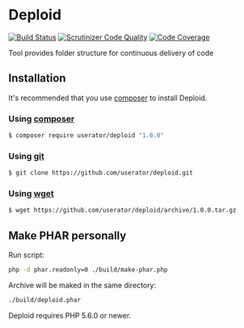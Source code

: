 # Deploid

[![Build Status](https://travis-ci.org/userator/deploid.svg?branch=master)](https://travis-ci.org/userator/deploid)
[![Scrutinizer Code Quality](https://scrutinizer-ci.com/g/userator/deploid/badges/quality-score.png?b=master)](https://scrutinizer-ci.com/g/userator/deploid/?branch=master)
[![Code Coverage](https://scrutinizer-ci.com/g/userator/deploid/badges/coverage.png?b=master)](https://scrutinizer-ci.com/g/userator/deploid/?branch=master)

Tool provides folder structure for continuous delivery of code

## Installation

It's recommended that you use [composer](https://getcomposer.org/) to install Deploid.

### Using [composer](https://packagist.org/packages/userator/deploid)

```bash
$ composer require userator/deploid "1.0.0"
```

### Using [git](https://github.com/userator/deploid.git)

```bash
$ git clone https://github.com/userator/deploid.git
```

### Using [wget](https://github.com/userator/deploid/releases)

```bash
$ wget https://github.com/userator/deploid/archive/1.0.0.tar.gz
```

## Make PHAR personally

Run script:

```bash
php -d phar.readonly=0 ./build/make-phar.php
```

Archive will be maked in the same directory:

```bash
./build/deploid.phar
```

Deploid requires PHP 5.6.0 or newer.